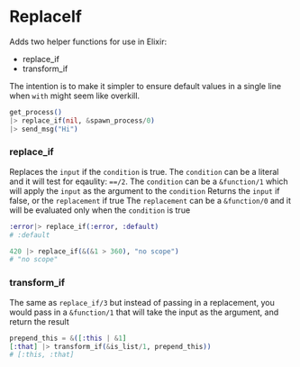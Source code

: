 # ReplaceIf

Adds two helper functions for use in Elixir:
- replace_if 
- transform_if

The intention is to make it simpler to ensure default values in a single line when `with` might seem like overkill.

```Elixir
get_process() 
|> replace_if(nil, &spawn_process/0)
|> send_msg("Hi")
```

### replace_if

Replaces the `input` if the `condition` is true. 
The `condition` can be a literal and it will test for eqaulity: `==/2`. 
The `condition` can be a `&function/1` which will apply the `input` as the argument to the `condition` 
Returns the `input` if false, or the `replacement` if true 
The `replacement` can be a `&function/0` and it will be evaluated only when the `condition` is true

```Elixir
:error|> replace_if(:error, :default) 
# :default

420 |> replace_if(&(&1 > 360), "no scope")
# "no scope"
```

### transform_if

The same as `replace_if/3` but instead of passing in a replacement, you would pass in a `&function/1` that will take the input as the argument, and return the result

```Elixir
prepend_this = &([:this | &1]
[:that] |> transform_if(&is_list/1, prepend_this)) 
# [:this, :that]
```



